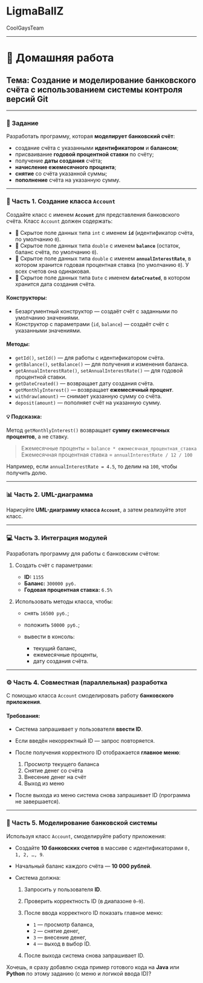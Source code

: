 # LigmaBallZ
CoolGaysTeam

---

# 🏦 Домашняя работа

## Тема: Создание и моделирование банковского счёта с использованием системы контроля версий Git

---

### 📘 Задание

Разработать программу, которая **моделирует банковский счёт**:

* создание счёта с указанными **идентификатором** и **балансом**;
* присваивание **годовой процентной ставки** по счёту;
* получение **даты создания** счёта;
* **начисление ежемесячного процента**;
* **снятие** со счёта указанной суммы;
* **пополнение** счёта на указанную сумму.

---

### 🧩 Часть 1. Создание класса `Account`

Создайте класс с именем **`Account`** для представления банковского счёта.
Класс `Account` должен содержать:

* 🔹 Скрытое поле данных типа `int` с именем **`id`** (идентификатор счёта, по умолчанию `0`).
* 🔹 Скрытое поле данных типа `double` с именем **`balance`** (остаток, баланс счёта, по умолчанию `0`).
* 🔹 Скрытое поле данных типа `double` с именем **`annualInterestRate`**, в котором хранится годовая процентная ставка (по умолчанию `0`). У всех счетов она одинаковая.
* 🔹 Скрытое поле данных типа `Date` с именем **`dateCreated`**, в котором хранится дата создания счёта.

#### Конструкторы:

* Безаргументный конструктор — создаёт счёт с заданными по умолчанию значениями.
* Конструктор с параметрами (`id`, `balance`) — создаёт счёт с указанными значениями.

#### Методы:

* `getId()`, `setId()` — для работы с идентификатором счёта.
* `getBalance()`, `setBalance()` — для получения и изменения баланса.
* `getAnnualInterestRate()`, `setAnnualInterestRate()` — для годовой процентной ставки.
* `getDateCreated()` — возвращает дату создания счёта.
* `getMonthlyInterest()` — возвращает **ежемесячный процент**.
* `withdraw(amount)` — снимает указанную сумму со счёта.
* `deposit(amount)` — пополняет счёт на указанную сумму.

#### 💡 Подсказка:

Метод `getMonthlyInterest()` возвращает **сумму ежемесячных процентов**, а не ставку.

> Ежемесячные проценты = `balance * ежемесячная_процентная_ставка`
> Ежемесячная процентная ставка = `annualInterestRate / 12 / 100`

Например, если `annualInterestRate = 4.5`, то делим на `100`, чтобы получить долю.

---

### 📊 Часть 2. UML-диаграмма

Нарисуйте **UML-диаграмму класса `Account`**, а затем реализуйте этот класс.

---

### 💻 Часть 3. Интеграция модулей

Разработать программу для работы с банковским счётом:

1. Создать счёт с параметрами:

   * **ID:** `1155`
   * **Баланс:** `300000 руб.`
   * **Годовая процентная ставка:** `6.5%`
2. Использовать методы класса, чтобы:

   * снять `16500 руб.`;
   * положить `50000 руб.`;
   * вывести в консоль:

     * текущий баланс,
     * ежемесячные проценты,
     * дату создания счёта.

---

### ⚙️ Часть 4. Совместная (параллельная) разработка

С помощью класса `Account` смоделировать работу **банковского приложения**.

#### Требования:

* Система запрашивает у пользователя **ввести ID**.
* Если введён некорректный ID — запрос повторяется.
* После получения корректного ID отображается **главное меню**:

  1. Просмотр текущего баланса
  2. Снятие денег со счёта
  3. Внесение денег на счёт
  4. Выход из меню
* После выхода из меню система снова запрашивает ID (программа не завершается).

---

### 🧮 Часть 5. Моделирование банковской системы

Используя класс `Account`, смоделируйте работу приложения:

* Создайте **10 банковских счетов** в массиве с идентификаторами `0, 1, 2, …, 9`.
* Начальный баланс каждого счёта — **10 000 рублей**.
* Система должна:

  1. Запросить у пользователя **ID**.
  2. Проверить корректность ID (в диапазоне `0–9`).
  3. После ввода корректного ID показать главное меню:

     * `1` — просмотр баланса,
     * `2` — снятие денег,
     * `3` — внесение денег,
     * `4` — выход в выбор ID.
  4. После выхода система снова запрашивает ID.


Хочешь, я сразу добавлю сюда пример готового кода на **Java** или **Python** по этому заданию (с меню и логикой ввода ID)?

